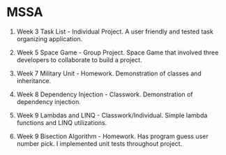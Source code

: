 # MSSA

1. Week 3 Task List - Individual Project. A user friendly and tested task organizing application.

2. Week 5 Space Game - Group Project. Space Game that involved three developers to collaborate to build a project.

3. Week 7 Military Unit - Homework. Demonstration of classes and inheritance.

4. Week 8 Dependency Injection - Classwork. Demonstration of dependency injection.

5. Week 9 Lambdas and LINQ - Classwork/Individual. Simple lambda functions and LINQ utilizations.

6. Week 9 Bisection Algorithm - Homework. Has program guess user number pick. I implemented unit tests throughout project.
